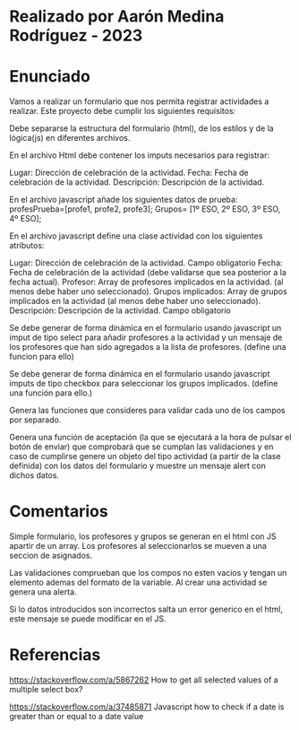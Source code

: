 # Realizado por Aarón Medina Rodríguez - 2023

# Enunciado

Vamos a realizar un formulario que nos permita registrar actividades a realizar.
Este proyecto debe cumplir los siguientes requisitos:

Debe separarse la estructura del formulario (html), de los estilos y de la lógica(js) en diferentes archivos.

En el archivo Html debe contener los imputs necesarios para registrar:

Lugar: Dirección de celebración de la actividad.
Fecha: Fecha de celebración de la actividad.
Descripción: Descripción de la actividad.

En el archivo javascript añade los siguientes datos de prueba:
profesPrueba=[profe1, profe2, profe3];
Grupos= [1º ESO, 2º ESO, 3º ESO, 4º ESO];

En el archivo javascript define una clase actividad con los siguientes atributos:

Lugar: Dirección de celebración de la actividad. Campo obligatorio
Fecha: Fecha de celebración de la actividad (debe validarse que sea posterior a la fecha actual).
Profesor: Array de profesores implicados en la actividad. (al menos debe haber uno seleccionado).
Grupos implicados: Array de grupos implicados en la actividad (al menos debe haber uno seleccionado).
Descripción: Descripción de la actividad. Campo obligatorio

Se debe generar de forma dinámica en el formulario usando javascript un imput de tipo select para añadir profesores a la actividad y un mensaje de los profesores que han sido agregados a la lista de profesores. (define una funcion para ello)

Se debe generar de forma dinámica en el formulario usando javascript imputs de tipo checkbox para seleccionar los grupos implicados. (define una función para ello.)

Genera las funciones que consideres para validar cada uno de los campos por separado.

Genera una función de aceptación (la que se ejecutará a la hora de pulsar el botón de enviar) que comprobará que se cumplan las validaciones y en caso de cumplirse genere un objeto del tipo actividad (a partir de la clase definida) con los datos del formulario y muestre un mensaje alert con dichos datos.

# Comentarios
Simple formulario, los profesores y grupos se generan en el html con JS apartir de un array. Los profesores al seleccionarlos se mueven a una seccion de asignados.

Las validaciones comprueban que los compos no esten vacios y tengan un elemento ademas del formato de la variable. Al crear una actividad se genera una alerta.

Si lo datos introducidos son incorrectos salta un error generico en el html, este mensaje se puede modificar en el JS.
# Referencias

https://stackoverflow.com/a/5867262 How to get all selected values of a multiple select box?

https://stackoverflow.com/a/37485871  Javascript how to check if a date is greater than or equal to a date value
